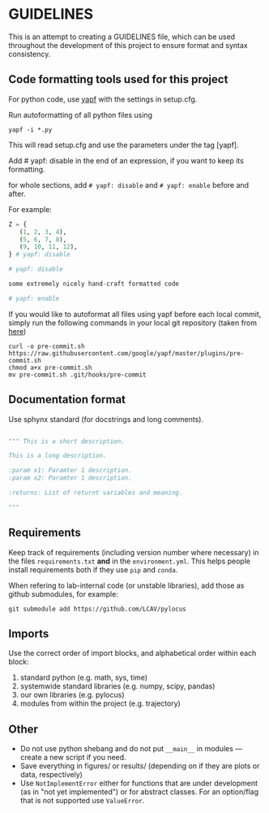 # GUIDELINES

This is an attempt to creating a GUIDELINES file, which
can be used throughout the development of this project to ensure 
format and syntax consistency. 

## Code formatting tools used for this project

For python code, use [yapf](https://github.com/google/yapf) 
with the settings in setup.cfg. 

Run autoformatting of all python files using

```
yapf -i *.py
```

This will read setup.cfg and use the parameters under the tag [yapf].   

Add # yapf: disable in the end of an expression, if you want to keep its formatting.

for whole sections, add `# yapf: disable` and `# yapf: enable` before and after. 

For example: 

```python
Z = {
   (1, 2, 3, 4),
   (5, 6, 7, 8),
   (9, 10, 11, 12),
} # yapf: disable

# yapf: disable

some extremely nicely hand-craft formatted code

# yapf: enable
```

If you would like to autoformat all files using yapf before each local commit, 
simply run the following commands in your local git repository (taken from [here](https://github.com/google/yapf/tree/master/plugins))

```
curl -o pre-commit.sh https://raw.githubusercontent.com/google/yapf/master/plugins/pre-commit.sh
chmod a+x pre-commit.sh
mv pre-commit.sh .git/hooks/pre-commit
```
 
## Documentation format

Use sphynx standard (for docstrings and long comments).

```python

""" This is a short description.

This is a long description.

:param x1: Paramter 1 description.
:param x2: Paramter 1 description.

:returns: List of returnt variables and meaning.

"""
```

## Requirements

Keep track of requirements (including version number where necessary) in the files `requirements.txt` **and** in the
 `environment.yml`. This helps people install requirements both if they use `pip` and `conda`. 


When refering to lab-internal code (or unstable libraries), 
add those as github submodules, for example:

```
git submodule add https://github.com/LCAV/pylocus 
```

## Imports 
Use the correct order of import blocks, and alphabetical order within each block:
1. standard python (e.g. math, sys, time)
2. systemwide standard libraries (e.g. numpy, scipy, pandas)
3. our own libraries (e.g. pylocus)
4. modules from within the project (e.g. trajectory)

## Other 

 - Do not use python shebang and do not put `__main__` in modules &mdash; create a new script if you need. 
 - Save everything in figures/ or results/ (depending on if they are plots or data, respectively)
 - Use `NotImplementError` either for functions that are under development (as in "not yet implemented") or for
  abstract classes. For an option/flag that is not supported use `ValueError`.




